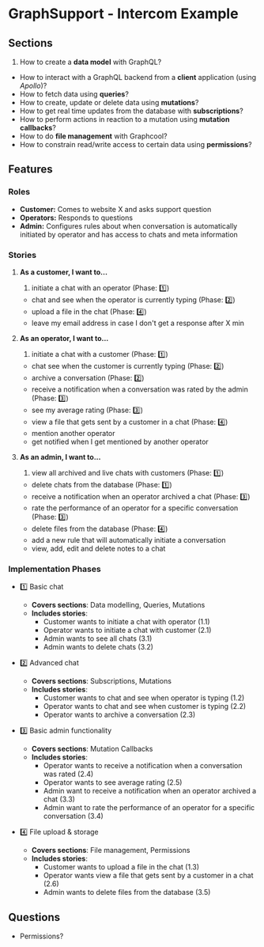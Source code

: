 # GraphSupport - Intercom Example

## Sections

1. How to create a **data model** with GraphQL?
- How to interact with a GraphQL backend from a **client** application (using _Apollo_)? 
- How to fetch data using **queries**?
- How to create, update or delete data using **mutations**?
- How to get real time updates from the database with **subscriptions**? 
- How to perform actions in reaction to a mutation using **mutation callbacks**?
- How to do **file management** with Graphcool?
- How to constrain read/write access to certain data using **permissions**?


## Features

### Roles

- **Customer:** Comes to website X and asks support question
- **Operators:** Responds to questions
- **Admin:** Configures rules about when conversation is automatically initiated by operator and has access to chats and meta information


### Stories

1. **As a customer, I want to...**

	1. initiate a chat with an operator (Phase: 1️⃣)
	-  chat and see when the operator is currently typing (Phase: 2️⃣) 
	-  upload a file in the chat (Phase: 4️⃣)
	-  leave my email address in case I don't get a response after X min

2. **As an operator, I want to...**

	1. initiate a chat with a customer (Phase: 1️⃣) 
	-  chat see when the customer is currently typing (Phase: 2️⃣)
	-  archive a conversation (Phase: 2️⃣)
	-  receive a notification when a conversation was rated by the admin (Phase: 3️⃣)
	-  see my average rating (Phase: 3️⃣)
	-  view a file that gets sent by a customer in a chat (Phase: 4️⃣)
	-  mention another operator 
	-  get notified when I get mentioned by another operator


3. **As an admin, I want to...**

	1. view all archived and live chats with customers (Phase: 1️⃣)
	-  delete chats from the database (Phase: 1️⃣)
	-  receive a notification when an operator archived a chat (Phase: 3️⃣)
	-  rate the performance of an operator for a specific conversation (Phase: 3️⃣)
	-  delete files from the database (Phase: 4️⃣)
	-  add a new rule that will automatically initiate a conversation
	-  view, add, edit and delete notes to a chat


### Implementation Phases

- 1️⃣ Basic chat
	- **Covers sections**: Data modelling, Queries, Mutations
	- **Includes stories**:
		- Customer wants to initiate a chat with operator (1.1)
		- Operator wants to initiate a chat with customer (2.1) 
		- Admin wants to see all chats (3.1)
		- Admin wants to delete chats (3.2)

- 2️⃣ Advanced chat
	- **Covers sections**: Subscriptions, Mutations
	- **Includes stories**:
		- Customer wants to chat and see when operator is typing (1.2)
		- Operator wants to chat and see when customer is typing (2.2) 
		- Operator wants to archive a conversation (2.3)
	
- 3️⃣ Basic admin functionality
	- **Covers sections**: Mutation Callbacks
	- **Includes stories**:
		- Operator wants to receive a notification when a conversation was rated (2.4) 
		- Operator wants to see average rating (2.5) 
		- Admin want to receive a notification when an operator archived a chat (3.3)
		- Admin want to rate the performance of an operator for a specific conversation (3.4)

- 4️⃣ File upload & storage	
	- **Covers sections**: File management, Permissions
	- **Includes stories**: 
		- Customer wants to upload a file in the chat (1.3) 
		- Operator wants view a file that gets sent by a customer in a chat (2.6) 
		- Admin wants to delete files from the database (3.5)


## Questions

- Permissions?
	